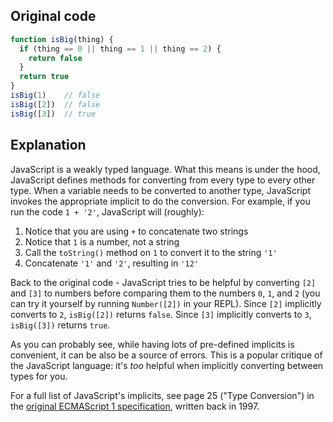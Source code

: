 ## Original code

```js
function isBig(thing) {
  if (thing == 0 || thing == 1 || thing == 2) {
    return false
  }
  return true
}
isBig(1)    // false
isBig([2])  // false
isBig([3])  // true
```

## Explanation

JavaScript is a weakly typed language. What this means is under the hood, JavaScript defines methods for converting from every type to every other type. When a variable needs to be converted to another type, JavaScript invokes the appropriate implicit to do the conversion. For example, if you run the code `1 + '2'`, JavaScript will (roughly):

1. Notice that you are using `+` to concatenate two strings
2. Notice that `1` is a number, not a string
3. Call the `toString()` method on `1` to convert it to the string `'1'`
4. Concatenate `'1'` and `'2'`, resulting in `'12'`

Back to the original code - JavaScript tries to be helpful by converting `[2]` and `[3]` to numbers before comparing them to the numbers `0`, `1`, and `2` (you can try it yourself by running `Number([2])` in your REPL). Since `[2]` implicitly converts to `2`, `isBig([2])` returns `false`. Since `[3]` implicitly converts to `3`, `isBig([3])` returns `true`.

As you can probably see, while having lots of pre-defined implicits is convenient, it can be also be a source of errors. This is a popular critique of the JavaScript language: it's *too* helpful when implicitly converting between types for you.

For a full list of JavaScript's implicits, see page 25 ("Type Conversion") in the [original ECMAScript 1 specification](https://www.ecma-international.org/publications/files/ECMA-ST-ARCH/ECMA-262,%201st%20edition,%20June%201997.pdf), written back in 1997.
